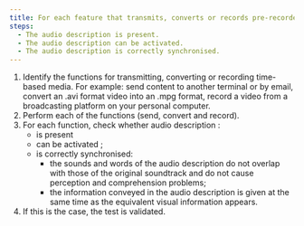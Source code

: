 ```yaml
---
title: For each feature that transmits, converts or records pre-recorded time-based media with synchronised audio description, at the end of the process does the audio description meet these conditions?
steps:
  - The audio description is present.
  - The audio description can be activated.
  - The audio description is correctly synchronised.
---
```


1. Identify the functions for transmitting, converting or recording time-based media. For example: send content to another terminal or by email, convert an .avi format video into an .mpg format, record a video from a broadcasting platform on your personal computer.
2. Perform each of the functions (send, convert and record).
3. For each function, check whether audio description :
   - is present
   - can be activated ;
   - is correctly synchronised:
      - the sounds and words of the audio description do not overlap with those of the original soundtrack and do not cause perception and comprehension problems;
      - the information conveyed in the audio description is given at the same time as the equivalent visual information appears.
4. If this is the case, the test is validated.
